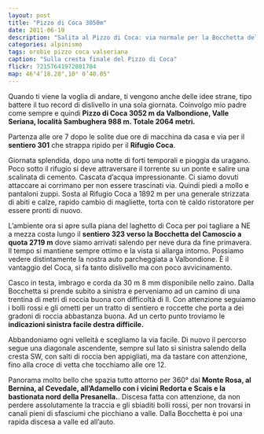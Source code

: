 ```yaml
---
layout: post
title: "Pizzo di Coca 3050m"
date: 2011-06-19
description: "Salita al Pizzo di Coca: via normale per la Bocchetta del Camoscio con partenza Valbondione"
categories: alpinismo
tags: orobie pizzo coca valseriana 
caption: "Sulla cresta finale del Pizzo di Coca"
flickr: 72157641972081704
map: 46°4’18.28",10° 0’40.05"
---
```


Quando ti viene la voglia di andare, ti vengono anche delle idee strane, tipo battere il tuo record di dislivello in una sola giornata. Coinvolgo mio padre come sempre e quindi **Pizzo di Coca 3052 m da Valbondione, Valle Seriana, località Sambughera 988 m. Totale 2064 metri.**

Partenza alle ore 7 dopo le solite due ore di macchina da casa e via per il **sentiero 301** che strappa ripido per il **Rifugio Coca**.

Giornata splendida, dopo una notte di forti temporali e pioggia da uragano. Poco sotto il rifugio si deve attraversare il torrente su un ponte e salire una scalinata di cemento. Cascata d’acqua impressionante. Ci siamo dovuti attaccare ai corrimano per non essere trascinati via. Quindi piedi a mollo e pantaloni zuppi. Sosta al Rifugio Coca a 1892 m per una generale strizzata di abiti e calze, rapido cambio di magliette, torta con tè caldo ristoratore per essere pronti di nuovo.

L’ambiente ora si apre sulla piana del laghetto di Coca per poi tagliare a NE a mezza costa lungo il **sentiero 323 verso la Bocchetta del Camoscio a quota 2719 m** dove siamo arrivati salendo per neve dura da fine primavera. Il tempo si mantiene sempre ottimo e la vista si allarga intorno. Possiamo vedere distintamente la nostra auto parcheggiata a Valbondione. È il vantaggio del Coca, si fa tanto dislivello ma con poco avvicinamento.

Casco in testa, imbrago e corda da 30 m 8 mm disponibile nello zaino. Dalla Bocchetta si prende subito a sinistra e perveniamo ad un camino di una trentina di metri di roccia buona con difficoltà di II.  Con attenzione seguiamo i bolli rossi e gli ometti per un tratto di sentiero e roccette che porta a dei gradoni di roccia abbastanza buona. Ad un certo punto troviamo le **indicazioni sinistra facile destra difficile.**

Abbandoniamo ogni velleità e scegliamo la via facile. Di nuovo il percorso segue una diagonale ascendente, sempre sul lato si sinistra salendo della cresta SW, con salti di roccia ben appigliati, ma da tastare con attenzione, fino alla croce di vetta che tocchiamo alle ore 12.

Panorama molto bello che spazia tutto attorno per 360° dal **Monte Rosa, al Bernina, al Cevedale, all’Adamello con i vicini Redorta e Scais e la bastionata nord della Presanella.**. Discesa fatta con attenzione, da non perdere assolutamente la traccia e gli sbiaditi bolli rossi, per non trovarsi in canali pieni di sfasciumi che picchiano a valle. Dalla Bocchetta è poi una rapida discesa a valle ed all’auto.